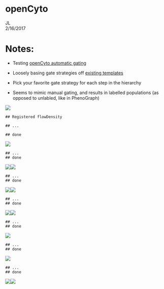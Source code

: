# openCyto
JL  
2/16/2017  

# Notes:

- Testing [openCyto automatic gating](http://journals.plos.org/ploscompbiol/article?id=10.1371/journal.pcbi.1003806)

- Loosely basing gate strategies off [existing templates](https://www.ncbi.nlm.nih.gov/pmc/articles/PMC4748244/)

- Pick your favorite gate strategy for each step in the hierarchy 

- Seems to  mimic manual gating, and results in labelled populations (as opposed to unlabled, like in PhenoGraph)




![](openCytoPanel1_files/figure-html/unnamed-chunk-2-1.png)<!-- -->

```
## Registered flowDensity
```

```
## ...
```

```
## done
```

![](openCytoPanel1_files/figure-html/unnamed-chunk-2-2.png)<!-- -->

```
## ...
## done
```

![](openCytoPanel1_files/figure-html/unnamed-chunk-2-3.png)<!-- -->![](openCytoPanel1_files/figure-html/unnamed-chunk-2-4.png)<!-- -->

```
## ...
## done
```

![](openCytoPanel1_files/figure-html/unnamed-chunk-2-5.png)<!-- -->![](openCytoPanel1_files/figure-html/unnamed-chunk-2-6.png)<!-- -->

```
## ...
## done
```

![](openCytoPanel1_files/figure-html/unnamed-chunk-2-7.png)<!-- -->![](openCytoPanel1_files/figure-html/unnamed-chunk-2-8.png)<!-- -->

```
## ...
## done
```

![](openCytoPanel1_files/figure-html/unnamed-chunk-2-9.png)<!-- -->

```
## ...
## done
```

![](openCytoPanel1_files/figure-html/unnamed-chunk-2-10.png)<!-- -->

```
## ...
## done
```

![](openCytoPanel1_files/figure-html/unnamed-chunk-2-11.png)<!-- -->![](openCytoPanel1_files/figure-html/unnamed-chunk-2-12.png)<!-- -->

